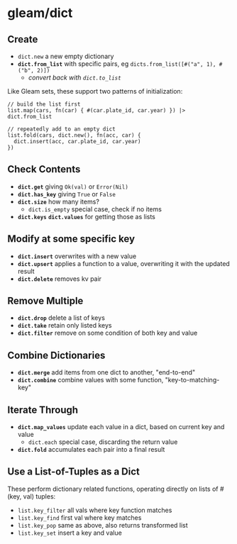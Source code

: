 # gleam/dict

## Create

- `dict.new` a new empty dictionary
- **`dict.from_list`** with specific pairs, eg `dicts.from_list([#("a", 1), #("b", 2)])`
  - *convert back with `dict.to_list`*

Like Gleam sets, these support two patterns of initialization:

```Gleam
// build the list first
list.map(cars, fn(car) { #(car.plate_id, car.year) }) |> dict.from_list

// repeatedly add to an empty dict
list.fold(cars, dict.new(), fn(acc, car) {
  dict.insert(acc, car.plate_id, car.year)
})
```

## Check Contents
- **`dict.get`** giving `Ok(val)` or `Error(Nil)`
- **`dict.has_key`** giving `True` or `False`
- **`dict.size`** how many items?
  - `dict.is_empty` special case, check if no items
- **`dict.keys`** **`dict.values`** for getting those as lists

## Modify at some specific key
- **`dict.insert`** overwrites with a new value
- **`dict.upsert`** applies a function to a value, overwriting it with the updated result
- **`dict.delete`** removes kv pair

## Remove Multiple
- **`dict.drop`** delete a list of keys
- **`dict.take`** retain only listed keys
- **`dict.filter`** remove on some condition of both key and value

## Combine Dictionaries
- **`dict.merge`** add items from one dict to another, "end-to-end"
- **`dict.combine`** combine values with some function, "key-to-matching-key"

## Iterate Through
- **`dict.map_values`** update each value in a dict, based on current key and value
  - `dict.each` special case, discarding the return value
- **`dict.fold`** accumulates each pair into a final result

## Use a List-of-Tuples as a Dict

These perform dictionary related functions, operating directly on lists of #(key, val) tuples:

- `list.key_filter` all vals where key function matches
- `list.key_find` first val where key matches
- `list.key_pop` same as above, also returns transformed list
- `list.key_set` insert a key and value
